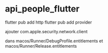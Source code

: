 # api_people_flutter

flutter pub add http
flutter pub add provider

ajouter
	<key>com.apple.security.network.client</key>
	<true/>

dans macos/Runner/DebugProfile.entitlements
et macos/Runner/Release.entitlements
